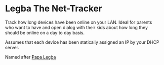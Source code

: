 # Legba The Net-Tracker

Track how long devices have been online on your LAN. Ideal for parents who want to have
and open dialog with their kids about how long they should be online on a day to day
basis.

Assumes that each device has been statically assigned an IP by your DHCP server.

Named after [Papa Legba](https://en.wikipedia.org/wiki/Papa_Legba)
